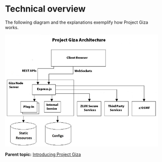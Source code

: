 # Technical overview

The following diagram and the explanations exemplify how Project Giza works.

![diagram](/images/mvd/zluxserverarchitecture.jpg)

**Parent topic:** [Introducing Project Giza](../topics/introduction.md)
